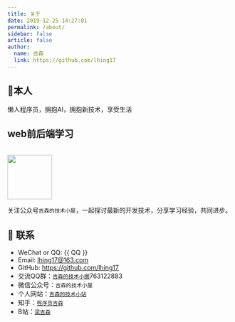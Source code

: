 ```yaml
---
title: 关于
date: 2019-12-25 14:27:01
permalink: /about/
sidebar: false
article: false
author:
  name: 吉森
  link: https://github.com/lhing17
---
```


## 🐼本人
懒人程序员，拥抱AI，拥抱新技术，享受生活

## web前后端学习
<br/>
<img src="/img/avatar.jpg"  style="width:100px;" />

关注公众号`吉森的技术小屋`，一起探讨最新的开发技术，分享学习经验，共同进步。

## :email: 联系

- WeChat or QQ: <a :href="qqUrl" class='qq'>{{ QQ }}</a>
- Email:  <a href="mailto:lhing17@163.com">lhing17@163.com</a>
- GitHub: <https://github.com/lhing17>
- 交流QQ群：[`吉森的技术小圈`](https://qm.qq.com/q/Ty3orqBvyM)763122883
- 微信公众号：`吉森的技术小屋`
- 个人网站：[`吉森的技术小站`](http://www.gsein.cn)
- 知乎：[`程序员吉森`](https://www.zhihu.com/people/lhing17)
- B站：[`梁吉森`](https://space.bilibili.com/1325934212)

<script>
  export default {
    data(){
      return {
        QQ: '496179067',
        qqUrl: `https://qm.qq.com/q/msyJcv6Ivg`
      }
    },
    mounted(){
      const flag =  navigator.userAgent.match(/(phone|pad|pod|iPhone|iPod|ios|iPad|Android|Mobile|BlackBerry|IEMobile|MQQBrowser|JUC|Fennec|wOSBrowser|BrowserNG|WebOS|Symbian|Windows Phone)/i);
      if(flag){
        this.qqUrl = `mqqwpa://im/chat?chat_type=wpa&uin=${this.QQ}&version=1&src_type=web&web_src=oicqzone.com`
      }
    }
  }
</script>
